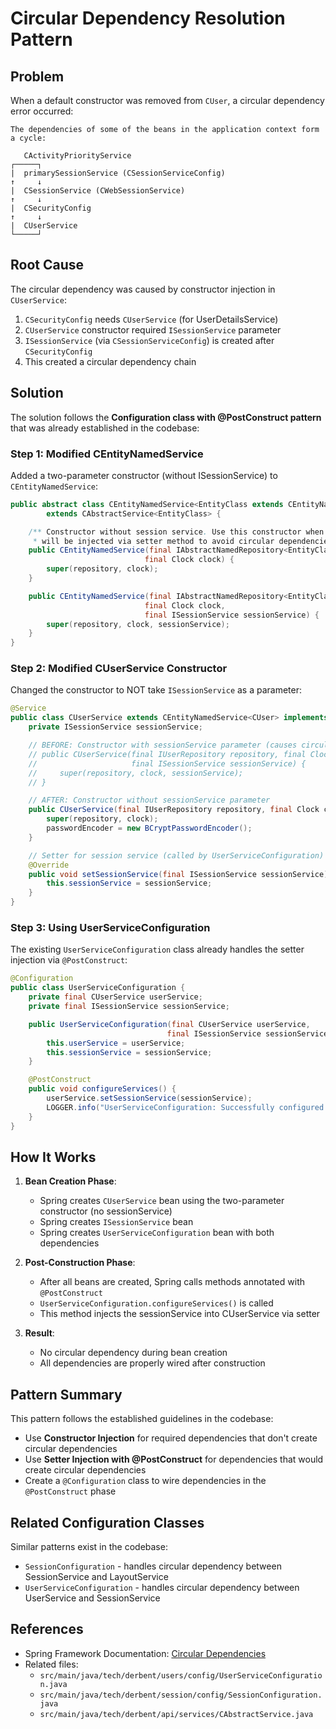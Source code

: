 # Circular Dependency Resolution Pattern

## Problem

When a default constructor was removed from `CUser`, a circular dependency error occurred:

```
The dependencies of some of the beans in the application context form a cycle:

   CActivityPriorityService
┌─────┐
|  primarySessionService (CSessionServiceConfig)
↑     ↓
|  CSessionService (CWebSessionService)
↑     ↓
|  CSecurityConfig
↑     ↓
|  CUserService
└─────┘
```

## Root Cause

The circular dependency was caused by constructor injection in `CUserService`:

1. `CSecurityConfig` needs `CUserService` (for UserDetailsService)
2. `CUserService` constructor required `ISessionService` parameter
3. `ISessionService` (via `CSessionServiceConfig`) is created after `CSecurityConfig`
4. This created a circular dependency chain

## Solution

The solution follows the **Configuration class with @PostConstruct pattern** that was already established in the codebase:

### Step 1: Modified CEntityNamedService

Added a two-parameter constructor (without ISessionService) to `CEntityNamedService`:

```java
public abstract class CEntityNamedService<EntityClass extends CEntityNamed<EntityClass>> 
        extends CAbstractService<EntityClass> {

    /** Constructor without session service. Use this constructor when session service 
     * will be injected via setter method to avoid circular dependencies. */
    public CEntityNamedService(final IAbstractNamedRepository<EntityClass> repository, 
                              final Clock clock) {
        super(repository, clock);
    }

    public CEntityNamedService(final IAbstractNamedRepository<EntityClass> repository, 
                              final Clock clock, 
                              final ISessionService sessionService) {
        super(repository, clock, sessionService);
    }
}
```

### Step 2: Modified CUserService Constructor

Changed the constructor to NOT take `ISessionService` as a parameter:

```java
@Service
public class CUserService extends CEntityNamedService<CUser> implements UserDetailsService {
    private ISessionService sessionService;

    // BEFORE: Constructor with sessionService parameter (causes circular dependency)
    // public CUserService(final IUserRepository repository, final Clock clock, 
    //                     final ISessionService sessionService) {
    //     super(repository, clock, sessionService);
    // }

    // AFTER: Constructor without sessionService parameter
    public CUserService(final IUserRepository repository, final Clock clock) {
        super(repository, clock);
        passwordEncoder = new BCryptPasswordEncoder();
    }

    // Setter for session service (called by UserServiceConfiguration)
    @Override
    public void setSessionService(final ISessionService sessionService) { 
        this.sessionService = sessionService; 
    }
}
```

### Step 3: Using UserServiceConfiguration

The existing `UserServiceConfiguration` class already handles the setter injection via `@PostConstruct`:

```java
@Configuration
public class UserServiceConfiguration {
    private final CUserService userService;
    private final ISessionService sessionService;

    public UserServiceConfiguration(final CUserService userService, 
                                   final ISessionService sessionService) {
        this.userService = userService;
        this.sessionService = sessionService;
    }

    @PostConstruct
    public void configureServices() {
        userService.setSessionService(sessionService);
        LOGGER.info("UserServiceConfiguration: Successfully configured CUserService with CSessionService");
    }
}
```

## How It Works

1. **Bean Creation Phase**: 
   - Spring creates `CUserService` bean using the two-parameter constructor (no sessionService)
   - Spring creates `ISessionService` bean
   - Spring creates `UserServiceConfiguration` bean with both dependencies

2. **Post-Construction Phase**:
   - After all beans are created, Spring calls methods annotated with `@PostConstruct`
   - `UserServiceConfiguration.configureServices()` is called
   - This method injects the sessionService into CUserService via setter

3. **Result**:
   - No circular dependency during bean creation
   - All dependencies are properly wired after construction

## Pattern Summary

This pattern follows the established guidelines in the codebase:

- Use **Constructor Injection** for required dependencies that don't create circular dependencies
- Use **Setter Injection with @PostConstruct** for dependencies that would create circular dependencies
- Create a `@Configuration` class to wire dependencies in the `@PostConstruct` phase

## Related Configuration Classes

Similar patterns exist in the codebase:

- `SessionConfiguration` - handles circular dependency between SessionService and LayoutService
- `UserServiceConfiguration` - handles circular dependency between UserService and SessionService

## References

- Spring Framework Documentation: [Circular Dependencies](https://docs.spring.io/spring-framework/docs/current/reference/html/core.html#beans-dependency-resolution)
- Related files:
  - `src/main/java/tech/derbent/users/config/UserServiceConfiguration.java`
  - `src/main/java/tech/derbent/session/config/SessionConfiguration.java`
  - `src/main/java/tech/derbent/api/services/CAbstractService.java`
